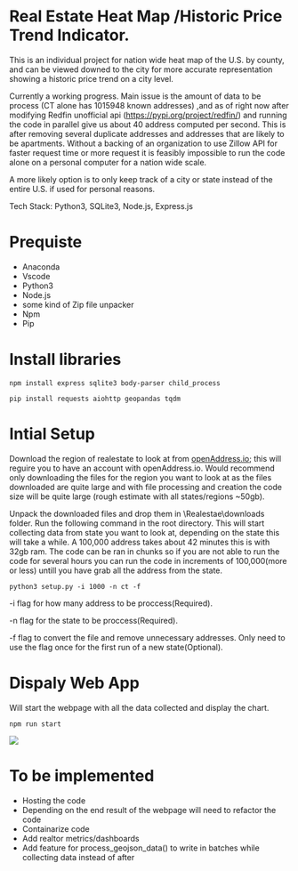 # Real Estate Heat Map /Historic Price Trend Indicator.

This is an individual project for nation wide heat map of the U.S. by county, and can be viewed downed to the city for more accurate representation showing a historic price trend on a city level. 


Currently a working progress. Main issue is the amount of data to be process (CT alone has 1015948 known addresses)
,and as of right now after modifying Redfin unofficial api (https://pypi.org/project/redfin/) and running the code in parallel give us about 40 address computed per second. 
This is after removing several duplicate addresses and addresses that are likely to be apartments.
Without a backing of an organization to use Zillow API for faster request time or more request it is feasibly impossible to run the code alone on a personal computer for a nation wide scale.

A more likely option is to only keep track of a city or state instead of the entire U.S. if used for personal reasons.

Tech Stack: Python3, SQLite3, Node.js, Express.js 

# Prequiste
* Anaconda
* Vscode
* Python3
* Node.js
* some kind of Zip file unpacker
* Npm
* Pip
  
# Install libraries
```
npm install express sqlite3 body-parser child_process
```
```
pip install requests aiohttp geopandas tqdm
```

# Intial Setup
Download the region of realestate to look at from [openAddress.io](https://batch.openaddresses.io/data#map=0/0/0 "@embed"); this will reguire you to have an account with openAddress.io. 
Would recommend only downloading the files for the region you want to look at as the files downloaded are quite large and with file processing and creation the code size will be quite large (rough estimate with all states/regions ~50gb).

Unpack the downloaded files and drop them in \Realestae\downloads folder. Run the following command in the root directory. This will start collecting data from state you want to look at, 
depending on the state this will take a while. A 100,000 address takes about 42 minutes this is with 32gb ram. The code can be ran in chunks so if you are not able to run the code for several hours you can run the code in increments of 100,000(more or less)
untill you have grab all the address from the state.

```
python3 setup.py -i 1000 -n ct -f
```
-i flag for how many address to be proccess(Required).


-n flag for the state to be proccess(Required).


-f flag to convert the file and remove unnecessary addresses. Only need to use the flag once for the first run of a new state(Optional).


# Dispaly Web App
Will start the webpage with all the data collected and display the chart.
```
npm run start
```
![](https://github.com/DaemonCypher/Realestate/blob/main/demo.gif)

# To be implemented
* Hosting the code
* Depending on the end result of the webpage will need to refactor the code
* Containarize code
* Add realtor metrics/dashboards
* Add feature for process_geojson_data() to write in batches while collecting data instead of after

